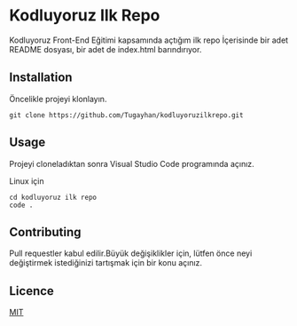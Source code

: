 # Kodluyoruz Ilk Repo
Kodluyoruz Front-End Eğitimi kapsamında açtığım ilk repo
İçerisinde bir adet README dosyası, bir adet de index.html barındırıyor.

## Installation
Öncelikle projeyi klonlayın.
```
git clone https://github.com/Tugayhan/kodluyoruzilkrepo.git
```

## Usage
Projeyi cloneladıktan sonra Visual Studio Code programında açınız.

Linux için

```
cd kodluyoruz ilk repo
code .
```

## Contributing

Pull requestler kabul edilir.Büyük değişiklikler için, lütfen önce neyi değiştirmek istediğinizi tartışmak için bir konu açınız.

## Licence
[MIT](https://choosealicense.com/licenses/mit/)